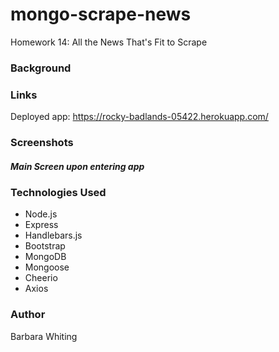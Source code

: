 # mongo-scrape-news
Homework 14: All the News That's Fit to Scrape

### Background


### Links
Deployed app: https://rocky-badlands-05422.herokuapp.com/

### Screenshots 

##### Main Screen upon entering app


### Technologies Used

* Node.js
* Express
* Handlebars.js
* Bootstrap
* MongoDB
* Mongoose
* Cheerio
* Axios

### Author
Barbara Whiting
